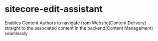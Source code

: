 # sitecore-edit-assistant
Enables Content Authors to navigate from Website(Content Delivery) straight to the associated content in the backend(Content Management) seamlessly
